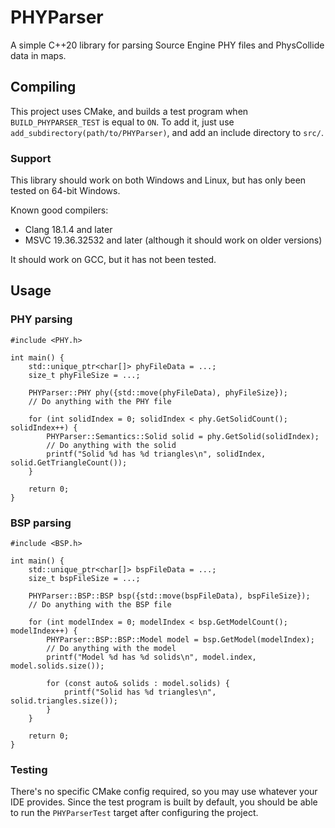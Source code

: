 # PHYParser

A simple C++20 library for parsing Source Engine PHY files and PhysCollide data in maps.

## Compiling

This project uses CMake, and builds a test program when `BUILD_PHYPARSER_TEST` is equal to `ON`.
To add it, just use `add_subdirectory(path/to/PHYParser)`, and add an include directory to `src/`.

### Support

This library should work on both Windows and Linux, but has only been tested on 64-bit Windows.

Known good compilers:

- Clang 18.1.4 and later
- MSVC 19.36.32532 and later (although it should work on older versions)

It should work on GCC, but it has not been tested.

## Usage

### PHY parsing

```
#include <PHY.h>

int main() {
	std::unique_ptr<char[]> phyFileData = ...;
	size_t phyFileSize = ...;
	
	PHYParser::PHY phy({std::move(phyFileData), phyFileSize});
	// Do anything with the PHY file
	
	for (int solidIndex = 0; solidIndex < phy.GetSolidCount(); solidIndex++) {
		PHYParser::Semantics::Solid solid = phy.GetSolid(solidIndex);
		// Do anything with the solid
		printf("Solid %d has %d triangles\n", solidIndex, solid.GetTriangleCount());
	}
	
	return 0;
}	
```

### BSP parsing

```
#include <BSP.h>

int main() {
	std::unique_ptr<char[]> bspFileData = ...;
	size_t bspFileSize = ...;
	
	PHYParser::BSP::BSP bsp({std::move(bspFileData), bspFileSize});
	// Do anything with the BSP file
	
	for (int modelIndex = 0; modelIndex < bsp.GetModelCount(); modelIndex++) {
		PHYParser::BSP::BSP::Model model = bsp.GetModel(modelIndex);
		// Do anything with the model
		printf("Model %d has %d solids\n", model.index, model.solids.size());
		
		for (const auto& solids : model.solids) {
			printf("Solid has %d triangles\n", solid.triangles.size());
		}
	}
	
	return 0;
}
```

### Testing

There's no specific CMake config required, so you may use whatever your IDE provides.
Since the test program is built by default, you should be able to run the `PHYParserTest` target after configuring the
project.
